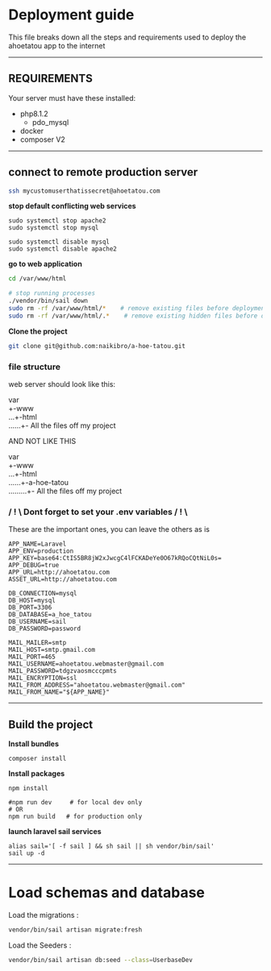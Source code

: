 # Deployment guide
This file breaks down all the steps and requirements used to deploy the ahoetatou app to the internet

***
## REQUIREMENTS
Your server must have these installed:
- php8.1.2
  - pdo_mysql
- docker
- composer V2

***

## connect to remote production server
```bash
ssh mycustomuserthatissecret@ahoetatou.com
```

**stop default conflicting web services**
````shell
sudo systemctl stop apache2
sudo systemctl stop mysql

sudo systemctl disable mysql
sudo systemctl disable apache2
````

**go to web application**
```bash
cd /var/www/html

# stop running processes
./vendor/bin/sail down
sudo rm -rf /var/www/html/*    # remove existing files before deployment
sudo rm -rf /var/www/html/.*    # remove existing hidden files before deployment
```

**Clone the project**
```bash
git clone git@github.com:naikibro/a-hoe-tatou.git
```

### file structure

web server should look like this:

var  
+-www  
...+-html  
......+-    All the files off my project

AND NOT LIKE THIS

var  
+-www  
...+-html  
......+-a-hoe-tatou  
.........+-    All the files off my project

### / ! \ Dont forget to set your .env variables / ! \
These are the important ones, you can leave the others as is
````shell
APP_NAME=Laravel
APP_ENV=production
APP_KEY=base64:CtIS5BR8jW2xJwcgC4lFCKADeYe0O67kRQoCQtNiL0s=
APP_DEBUG=true
APP_URL=http://ahoetatou.com
ASSET_URL=http://ahoetatou.com

DB_CONNECTION=mysql
DB_HOST=mysql
DB_PORT=3306
DB_DATABASE=a_hoe_tatou
DB_USERNAME=sail
DB_PASSWORD=password

MAIL_MAILER=smtp
MAIL_HOST=smtp.gmail.com
MAIL_PORT=465
MAIL_USERNAME=ahoetatou.webmaster@gmail.com
MAIL_PASSWORD=tdgzvaosmcccpmts
MAIL_ENCRYPTION=ssl
MAIL_FROM_ADDRESS="ahoetatou.webmaster@gmail.com"
MAIL_FROM_NAME="${APP_NAME}"

````
***
## Build the project
**Install bundles**
````shell
composer install
````

**Install packages**
````shell
npm install

#npm run dev     # for local dev only
# OR
npm run build   # for production only
````

**launch laravel sail services**
````shell
alias sail='[ -f sail ] && sh sail || sh vendor/bin/sail'
sail up -d
````
***
# Load schemas and database

Load the migrations :

```sh
vendor/bin/sail artisan migrate:fresh
```


Load the Seeders :
````sh
vendor/bin/sail artisan db:seed --class=UserbaseDev
````
